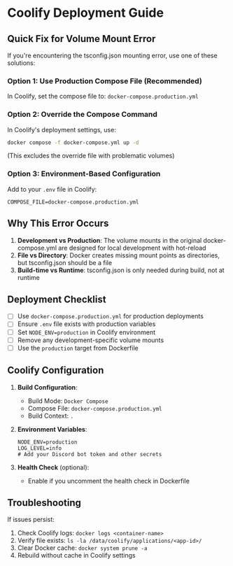 # Coolify Deployment Guide

## Quick Fix for Volume Mount Error

If you're encountering the tsconfig.json mounting error, use one of these solutions:

### Option 1: Use Production Compose File (Recommended)
In Coolify, set the compose file to: `docker-compose.production.yml`

### Option 2: Override the Compose Command
In Coolify's deployment settings, use:
```bash
docker compose -f docker-compose.yml up -d
```
(This excludes the override file with problematic volumes)

### Option 3: Environment-Based Configuration
Add to your `.env` file in Coolify:
```env
COMPOSE_FILE=docker-compose.production.yml
```

## Why This Error Occurs

1. **Development vs Production**: The volume mounts in the original docker-compose.yml are designed for local development with hot-reload
2. **File vs Directory**: Docker creates missing mount points as directories, but tsconfig.json should be a file
3. **Build-time vs Runtime**: tsconfig.json is only needed during build, not at runtime

## Deployment Checklist

- [ ] Use `docker-compose.production.yml` for production deployments
- [ ] Ensure `.env` file exists with production variables
- [ ] Set `NODE_ENV=production` in Coolify environment
- [ ] Remove any development-specific volume mounts
- [ ] Use the `production` target from Dockerfile

## Coolify Configuration

1. **Build Configuration**:
   - Build Mode: `Docker Compose`
   - Compose File: `docker-compose.production.yml`
   - Build Context: `.`

2. **Environment Variables**:
   ```
   NODE_ENV=production
   LOG_LEVEL=info
   # Add your Discord bot token and other secrets
   ```

3. **Health Check** (optional):
   - Enable if you uncomment the health check in Dockerfile

## Troubleshooting

If issues persist:
1. Check Coolify logs: `docker logs <container-name>`
2. Verify file exists: `ls -la /data/coolify/applications/<app-id>/`
3. Clear Docker cache: `docker system prune -a`
4. Rebuild without cache in Coolify settings